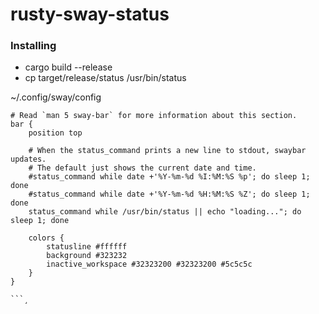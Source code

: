 # rusty-sway-status

### Installing
* cargo build --release
* cp target/release/status /usr/bin/status

~/.config/sway/config
```
# Read `man 5 sway-bar` for more information about this section.
bar {
    position top

    # When the status_command prints a new line to stdout, swaybar updates.
    # The default just shows the current date and time.
    #status_command while date +'%Y-%m-%d %I:%M:%S %p'; do sleep 1; done
    #status_command while date +'%Y-%m-%d %H:%M:%S %Z'; do sleep 1; done
    status_command while /usr/bin/status || echo "loading..."; do sleep 1; done

    colors {
        statusline #ffffff
        background #323232
        inactive_workspace #32323200 #32323200 #5c5c5c
    }
}

```¸
